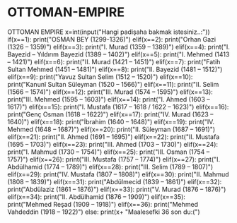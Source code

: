 # OTTOMAN-EMPIRE
OTTOMAN EMPIRE
x=int(input("Hangi padişaha bakmak istesiniz..:"))
if(x==1):
    print("OSMAN BEY (1299-1326)")
elif(x==2):
    print("Orhan Gazi (1326 – 1359)")
elif(x==3):
    print("I. Murad (1359 – 1389)")
elif(x==4):
    print("I. Bayezid – Yıldırım Bayezid (1389 – 1402)")
elif(x==5):
    print("I. Mehmed (1413 – 1421)")
elif(x==6):
    print("II. Murad (1421 – 1451)")
elif(x==7):
    print("Fatih Sultan Mehmed (1451 – 1481)")
elif(x==8):
    print("II. Bayezid (1481 – 1512)")
elif(x==9):
    print("Yavuz Sultan Selim (1512 – 1520)")
elif(x==10):
    print("Kanunî Sultan Süleyman (1520 – 1566)")
elif(x==11):
    print("II. Selim (1566 – 1574)")
elif(x==12):
    print("III. Murad (1574 – 1595)")
elif(x==13):
    print("III. Mehmed (1595 – 1603)")
elif(x==14):
    print("I. Ahmed (1603 – 1617)")
elif(x==15):
    print("I. Mustafa (1617 – 1618 / 1622 – 1623)")
elif(x==16):
    print("Genç Osman (1618 – 1622)")
elif(x==17):
    print("IV. Murad (1623 – 1640)")
elif(x==18):
    print("İbrahim (1640 – 1648)")
elif(x==19):
    print("IV. Mehmed (1648 – 1687)")
elif(x==20):
    print("II. Süleyman (1687 – 1691)")
elif(x==21):
    print("II. Ahmed (1691 – 1695)")
elif(x==22):
    print("II. Mustafa (1695 – 1703)")
elif(x==23):
    print("III. Ahmed (1703 – 1730)")
elif(x==24):
    print("I. Mahmud (1730 – 1754)")
elif(x==25):
    print("III. Osman (1754 – 1757)")
elif(x==26):
    print("III. Mustafa (1757 – 1774)")
elif(x==27):
    print("I. Abdülhamid (1774 – 1789)")
elif(x==28):
    print("III. Selim (1789 – 1807)")
elif(x==29):
    print("IV. Mustafa (1807 – 1808)")
elif(x==30):
    print("II. Mahmud (1808 – 1839)")
elif(x==31):
    print("Abdülmecid (1839 – 1861)")
elif(x==32):
    print("Abdülaziz (1861 – 1876)")
elif(x==33):
    print("V. Murad (1876 – 1876)")
elif(x==34):
    print("II. Abdülhamid (1876 – 1909)")
elif(x==35):
    print("Mehmed Reşad (1909 – 1918)")
elif(x==36):
    print("Mehmed Vahdeddin (1918 – 1922)")
else:
     print(x+ "Maalesefki 36 son du:(")
